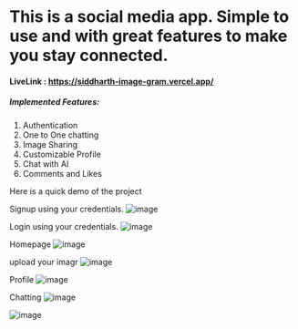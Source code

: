 # This is a social media app. Simple to use and with great features to make you stay connected.

#### LiveLink : https://siddharth-image-gram.vercel.app/

##### Implemented Features:
1. Authentication
2. One to One chatting
3. Image Sharing
4. Customizable Profile
5. Chat with AI
6. Comments and Likes

Here is a quick demo of the project

Signup using your credentials.
![image](https://github.com/user-attachments/assets/6129a8be-d158-4e32-b111-863b7b71a80f)


Login using your credentials.
![image](https://github.com/user-attachments/assets/d1951232-3dd7-414f-af73-e077328a6fd0)


Homepage
![image](https://github.com/user-attachments/assets/c88a8558-2a68-49fc-a978-758da8721111)



upload your imagr
![image](https://github.com/user-attachments/assets/ddabdc76-5668-4430-8192-fab8c7d02ae2)


Profile
![image](https://github.com/user-attachments/assets/a690a90f-93b7-4282-bbe7-d50e952bda7e)



Chatting
![image](https://github.com/user-attachments/assets/8009928a-1d24-4cbc-a48e-d105139a77cf)



![image](https://github.com/user-attachments/assets/e87b1301-302f-4fa5-8c5e-c02dc335081e)

